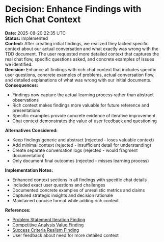 # Decision: Enhance Findings with Rich Chat Context

**Date:** 2025-08-20 22:35 UTC  
**Status:** Implemented  
**Context:** After creating initial findings, we realized they lacked specific context about our actual conversation and what exactly was wrong with the TDD document. The user requested more detailed context that captures the real chat flow, specific questions asked, and concrete examples of issues we identified.  
**Decision:** Enhance all findings with rich chat context that includes specific user questions, concrete examples of problems, actual conversation flow, and detailed explanations of what was wrong with our initial documents.  
**Consequences:** 
- Findings now capture the actual learning process rather than abstract observations
- Rich context makes findings more valuable for future reference and presentations
- Specific examples provide concrete evidence of iterative improvement
- Chat context demonstrates the value of user feedback and questioning

**Alternatives Considered:** 
- Keep findings generic and abstract (rejected - loses valuable context)
- Add minimal context (rejected - insufficient detail for understanding)
- Create separate conversation logs (rejected - would fragment documentation)
- Only document final outcomes (rejected - misses learning process)

**Implementation Notes:** 
- Enhanced context sections in all findings with specific chat details
- Included exact user questions and challenges
- Documented concrete examples of unrealistic metrics and claims
- Captured strategic insights and decision rationale
- Maintained concise format while adding rich context

**References:** 
- [Problem Statement Iteration Finding](../findings/002-problem-statement-iteration.md)
- [Competitive Analysis Value Finding](../findings/003-competitive-analysis-value.md)
- [Success Criteria Realism Finding](../findings/004-success-criteria-realism.md)
- User feedback about need for more detailed context
